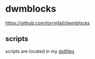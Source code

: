 # dwmblocks
https://github.com/torrinfail/dwmblocks

## scripts
scripts are located in my [dotfiles](https://github.com/ozpv/dotfiles/tree/main/.config/dwm)
